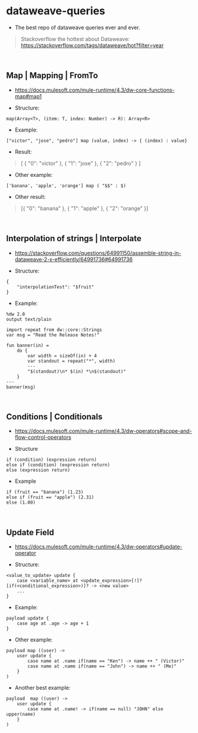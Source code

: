 # dataweave-queries
- The best repo of dataweave queries ever and ever.
> Stackoverflow the hottest about Dataweave:
> https://stackoverflow.com/tags/dataweave/hot?filter=year

<br />

## Map | Mapping | FromTo
* https://docs.mulesoft.com/mule-runtime/4.3/dw-core-functions-map#map1

- Structure:
``` DataWeave
map(Array<T>, (item: T, index: Number) -> R): Array<R>
```

- Example:
``` DataWeave
["victor", "jose", "pedro"] map (value, index) -> { (index) : value}
```

- Result:
>
>[ { "0": "victor" }, { "1": "jose" }, { "2": "pedro" } ]
>

- Other example:
``` DataWeave
['banana', 'apple', 'orange'] map ( "$$" : $)
```
- Other result:
> [{ "0": "banana" }, { "1": "apple" }, { "2": "orange" }]  

<br />

## Interpolation of strings | Interpolate
* https://stackoverflow.com/questions/64991150/assemble-string-in-dataweave-2-x-efficiently/64991736#64991736

- Structure:
``` DataWeave
{
    "interpolationTest": "$fruit"
}
```

- Example:
``` DataWeave
%dw 2.0
output text/plain

import repeat from dw::core::Strings
var msg = "Read the Release Notes!"

fun banner(in) =
    do {
        var width = sizeOf(in) + 4
        var standout = repeat("*", width)
        ---
        "$(standout)\n* $(in) *\n$(standout)"       
    }
---
banner(msg)
```

<br />

## Conditions | Conditionals
* https://docs.mulesoft.com/mule-runtime/4.3/dw-operators#scope-and-flow-control-operators
- Structure
```
if (condition) (expression return)
else if (condition) (expression return)
else (expression return)
```
- Example
```
if (fruit == "banana") (1.23)
else if (fruit == "apple") (2.31)
else (1.00)
```

<br />

## Update Field
* https://docs.mulesoft.com/mule-runtime/4.3/dw-operators#update-operator
- Structure:
``` DataWeave
<value_to_update> update {
    case <variable_name> at <update_expression>[!]? [if(<conditional_expression>)]? -> <new value>
    ...
}
```
- Example:
``` DataWeave
payload update {
    case age at .age -> age + 1
}
```

- Other example:
``` DataWeave
payload map ((user) ->
    user update {
        case name at .name if(name == "Ken") -> name ++ " (Victor)"
        case name at .name if(name == "John") -> name ++ " (Me)"
    }
)
```

- Another best example:
``` DataWeave
payload  map ((user) ->
    user update {
        case name at .name! -> if(name == null) "JOHN" else upper(name)
    }
)
```